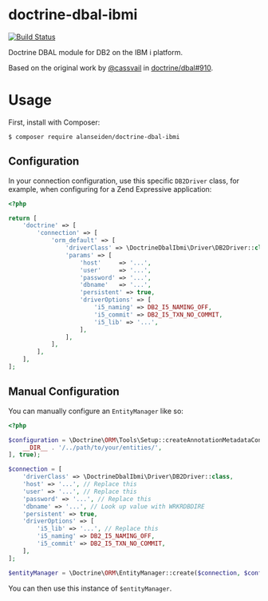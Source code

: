 # doctrine-dbal-ibmi

[![Build Status](http://idevusr016.idevcloud.com:9090/buildStatus/icon?job=doctrine-dbal-ibmi)](http://idevusr016.idevcloud.com:9090/job/doctrine-dbal-ibmi)

Doctrine DBAL module for DB2 on the IBM i platform.

Based on the original work by [@cassvail](https://github.com/cassvail) in [doctrine/dbal#910](https://github.com/doctrine/dbal/pull/910).

# Usage

First, install with Composer:

```
$ composer require alanseiden/doctrine-dbal-ibmi
```

## Configuration

In your connection configuration, use this specific `DB2Driver` class, for
example, when configuring for a Zend Expressive application:

```php
<?php

return [
    'doctrine' => [
        'connection' => [
            'orm_default' => [
                'driverClass' => \DoctrineDbalIbmi\Driver\DB2Driver::class,
                'params' => [
                    'host'     => '...',
                    'user'     => '...',
                    'password' => '...',
                    'dbname'   => '...',
                    'persistent' => true,
                    'driverOptions' => [
                        'i5_naming' => DB2_I5_NAMING_OFF,
                        'i5_commit' => DB2_I5_TXN_NO_COMMIT,
                        'i5_lib' => '...',
                    ],
                ],
            ],
        ],
    ],
];
```

## Manual Configuration

You can manually configure an `EntityManager` like so:

```php
<?php

$configuration = \Doctrine\ORM\Tools\Setup::createAnnotationMetadataConfiguration([
    __DIR__ . '/../path/to/your/entities/',
], true);

$connection = [
    'driverClass' => \DoctrineDbalIbmi\Driver\DB2Driver::class,
    'host' => '...', // Replace this
    'user' => '...', // Replace this
    'password' => '...', // Replace this
    'dbname' => '...', // Look up value with WRKRDBDIRE
    'persistent' => true,
    'driverOptions' => [
        'i5_lib' => '...', // Replace this
        'i5_naming' => DB2_I5_NAMING_OFF,
        'i5_commit' => DB2_I5_TXN_NO_COMMIT,
    ],
];

$entityManager = \Doctrine\ORM\EntityManager::create($connection, $configuration);
```

You can then use this instance of `$entityManager`.

